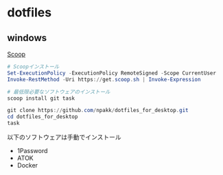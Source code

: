 # dotfiles
## windows
[Scoop](https://scoop.sh/)
```ps1
# Scoopインストール
Set-ExecutionPolicy -ExecutionPolicy RemoteSigned -Scope CurrentUser
Invoke-RestMethod -Uri https://get.scoop.sh | Invoke-Expression

# 最低限必要なソフトウェアのインストール
scoop install git task

git clone https://github.com/npakk/dotfiles_for_desktop.git
cd dotfiles_for_desktop
task
```
以下のソフトウェアは手動でインストール
- 1Password
- ATOK
- Docker
